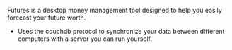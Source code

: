 Futures is a desktop money management tool designed to help you easily forecast
your future worth.


* Uses the couchdb protocol to synchronize your data between different
computers with a server you can run yourself.
